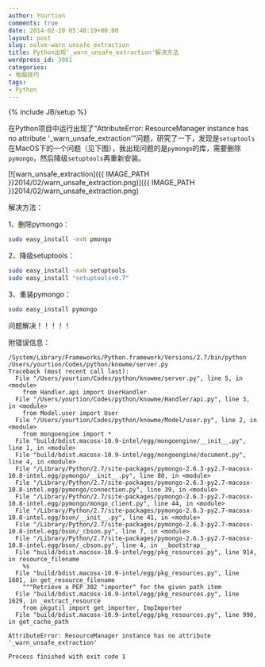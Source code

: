 ```yaml
---
author: Yourtion
comments: true
date: 2014-02-20 05:48:19+00:00
layout: post
slug: solve-warn_unsafe_extraction
title: Python出现'_warn_unsafe_extraction'解决方法
wordpress_id: 3981
categories:
- 电脑技巧
tags:
- Python
---
```

{% include JB/setup %}

在Python项目中运行出现了“AttributeError: ResourceManager instance has no attribute '_warn_unsafe_extraction'”问题，研究了一下，发现是```setuptools```在MacOS下的一个问题（见下图），我出现问题的是```pymongo```的库，需要删除```pymongo```，然后降级```setuptools```再重新安装。

[![warn_unsafe_extraction]({{ IMAGE_PATH }}2014/02/warn_unsafe_extraction.png)]({{ IMAGE_PATH }}2014/02/warn_unsafe_extraction.png)

解决方法：

1、删除pymongo：

```sh
sudo easy_install -mxN pmongo
```

2、降级setuptools：

```sh
sudo easy_install -mxN setuptools
sudo easy_install "setuptools<0.7"
```

3、重装pymongo：

```sh
sudo easy_install pymongo
```

问题解决！！！！！

附错误信息：

```
/System/Library/Frameworks/Python.framework/Versions/2.7/bin/python /Users/yourtion/Codes/python/knowme/server.py
Traceback (most recent call last):
  File "/Users/yourtion/Codes/python/knowme/server.py", line 5, in <module>
    from Handler.api import UserHandler
  File "/Users/yourtion/Codes/python/knowme/Handler/api.py", line 3, in <module>
    from Model.user import User
  File "/Users/yourtion/Codes/python/knowme/Model/user.py", line 2, in <module>
    from mongoengine import *
  File "build/bdist.macosx-10.9-intel/egg/mongoengine/__init__.py", line 1, in <module>
  File "build/bdist.macosx-10.9-intel/egg/mongoengine/document.py", line 4, in <module>
  File "/Library/Python/2.7/site-packages/pymongo-2.6.3-py2.7-macosx-10.8-intel.egg/pymongo/__init__.py", line 80, in <module>
  File "/Library/Python/2.7/site-packages/pymongo-2.6.3-py2.7-macosx-10.8-intel.egg/pymongo/connection.py", line 39, in <module>
  File "/Library/Python/2.7/site-packages/pymongo-2.6.3-py2.7-macosx-10.8-intel.egg/pymongo/mongo_client.py", line 44, in <module>
  File "/Library/Python/2.7/site-packages/pymongo-2.6.3-py2.7-macosx-10.8-intel.egg/bson/__init__.py", line 41, in <module>
  File "/Library/Python/2.7/site-packages/pymongo-2.6.3-py2.7-macosx-10.8-intel.egg/bson/_cbson.py", line 7, in <module>
  File "/Library/Python/2.7/site-packages/pymongo-2.6.3-py2.7-macosx-10.8-intel.egg/bson/_cbson.py", line 4, in __bootstrap__
  File "build/bdist.macosx-10.9-intel/egg/pkg_resources.py", line 914, in resource_filename
    %s
  File "build/bdist.macosx-10.9-intel/egg/pkg_resources.py", line 1601, in get_resource_filename
    """Retrieve a PEP 302 "importer" for the given path item
  File "build/bdist.macosx-10.9-intel/egg/pkg_resources.py", line 1629, in _extract_resource
    from pkgutil import get_importer, ImpImporter
  File "build/bdist.macosx-10.9-intel/egg/pkg_resources.py", line 990, in get_cache_path

AttributeError: ResourceManager instance has no attribute '_warn_unsafe_extraction'

Process finished with exit code 1
```


